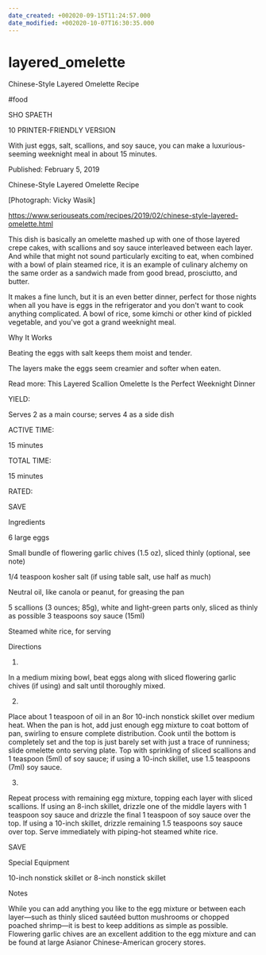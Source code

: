 ```yaml
---
date_created: +002020-09-15T11:24:57.000
date_modified: +002020-10-07T16:30:35.000
---
```


# layered_omelette

Chinese-Style Layered Omelette Recipe

#food

SHO SPAETH

10 PRINTER-FRIENDLY VERSION

With just eggs, salt, scallions, and soy sauce, you can make a luxurious-seeming weeknight meal in about 15 minutes.

Published: February 5, 2019

Chinese-Style Layered Omelette Recipe

[Photograph: Vicky Wasik]

https://www.seriouseats.com/recipes/2019/02/chinese-style-layered-omelette.html

This dish is basically an omelette mashed up with one of those layered crepe cakes, with scallions and soy sauce interleaved between each layer. And while that might not sound particularly exciting to eat, when combined with a bowl of plain steamed rice, it is an example of culinary alchemy on the same order as a sandwich made from good bread, prosciutto, and butter.

It makes a fine lunch, but it is an even better dinner, perfect for those nights when all you have is eggs in the refrigerator and you don't want to cook anything complicated. A bowl of rice, some kimchi or other kind of pickled vegetable, and you've got a grand weeknight meal.

Why It Works

Beating the eggs with salt keeps them moist and tender.

The layers make the eggs seem creamier and softer when eaten.

Read more: This Layered Scallion Omelette Is the Perfect Weeknight Dinner

YIELD:

Serves 2 as a main course; serves 4 as a side dish

ACTIVE TIME:

15 minutes

TOTAL TIME:

15 minutes

RATED:

    
 SAVE

Ingredients

6 large eggs

Small bundle of flowering garlic chives (1.5 oz), sliced thinly (optional, see note)

1/4 teaspoon kosher salt (if using table salt, use half as much)

Neutral oil, like canola or peanut, for greasing the pan

5 scallions (3 ounces; 85g), white and light-green parts only, sliced as thinly as possible
3 teaspoons soy sauce (15ml)

Steamed white rice, for serving

Directions

1.

In a medium mixing bowl, beat eggs along with sliced flowering garlic chives (if using) and salt until thoroughly mixed.

2.

Place about 1 teaspoon of oil in an 8or 10-inch nonstick skillet over medium heat. When the pan is hot, add just enough egg mixture to coat bottom of pan, swirling to ensure complete distribution. Cook until the bottom is completely set and the top is just barely set with just a trace of runniness; slide omelette onto serving plate. Top with sprinkling of sliced scallions and 1 teaspoon (5ml) of soy sauce; if using a 10-inch skillet, use 1.5 teaspoons (7ml) soy sauce.

3.

Repeat process with remaining egg mixture, topping each layer with sliced scallions. If using an 8-inch skillet, drizzle one of the middle layers with 1 teaspoon soy sauce and drizzle the final 1 teaspoon of soy sauce over the top. If using a 10-inch skillet, drizzle remaining 1.5 teaspoons soy sauce over top. Serve immediately with piping-hot steamed white rice.

 SAVE

Special Equipment

10-inch nonstick skillet or 8-inch nonstick skillet

Notes

While you can add anything you like to the egg mixture or between each layer—such as thinly sliced sautéed button mushrooms or chopped poached shrimp—it is best to keep additions as simple as possible. Flowering garlic chives are an excellent addition to the egg mixture and can be found at large Asianor Chinese-American grocery stores.

